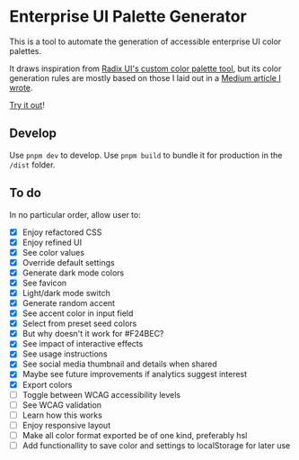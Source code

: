 # Enterprise UI Palette Generator

This is a tool to automate the generation of accessible enterprise UI color palettes.

It draws inspiration from [Radix UI's custom color palette tool](https://www.radix-ui.com/colors/custom), but its color generation rules are mostly based on those I laid out in a [Medium article I wrote](https://uxdesign.cc/a-systematic-approach-to-generating-enterprise-ui-color-palettes-ecaf0c164c17).

[Try it out](https://thisisfranciswu.com/enterprise-ui-palette-generator/)!

## Develop

Use `pnpm dev` to develop. Use `pnpm build` to bundle it for production in the `/dist` folder.

## To do

In no particular order, allow user to:

- [x] Enjoy refactored CSS
- [x] Enjoy refined UI
- [x] See color values
- [x] Override default settings
- [x] Generate dark mode colors
- [x] See favicon
- [x] Light/dark mode switch
- [x] Generate random accent
- [x] See accent color in input field
- [x] Select from preset seed colors
- [x] But why doesn't it work for #F24BEC?
- [x] See impact of interactive effects
- [x] See usage instructions
- [x] See social media thumbnail and details when shared
- [x] Maybe see future improvements if analytics suggest interest
- [x] Export colors
- [ ] Toggle between WCAG accessibility levels
- [ ] See WCAG validation
- [ ] Learn how this works
- [ ] Enjoy responsive layout
- [ ] Make all color format exported be of one kind, preferably hsl
- [ ] Add functionallity to save color and settings to localStorage for later use
